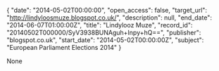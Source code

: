 {
  "date": "2014-05-02T00:00:00", 
  "open_access": false, 
  "target_url": "http://lindyloosmuze.blogspot.co.uk/", 
  "description": null, 
  "end_date": "2014-06-07T01:00:00Z", 
  "title": "Lindylooz Muze", 
  "record_id": "20140502T000000/SyV3938BUNAguh+Inpy+hQ==", 
  "publisher": "blogspot.co.uk", 
  "start_date": "2014-05-02T00:00:00Z", 
  "subject": "European Parliament Elections 2014"
}

None